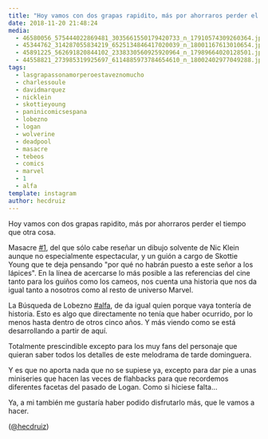 ```yaml
---
title: "Hoy vamos con dos grapas rapidito, más por ahorraros perder el tiempo que otra cosa"
date: 2018-11-20 21:48:24
media: 
  - 46580056_575444022869481_3035661550179420733_n_17910574309260364.jpg
  - 45344762_314287055834219_6525134846417020039_n_18001167613010654.jpg
  - 45891225_562691820844102_2338330560925920964_n_17989664020128501.jpg
  - 44558821_273985319925697_6114885973784654610_n_18002402977049288.jpg
tags: 
  - lasgrapassonamorperoestaveznomucho
  - charlessoule
  - davidmarquez
  - nicklein
  - skottieyoung
  - paninicomicsespana
  - lobezno
  - logan
  - wolverine
  - deadpool
  - masacre
  - tebeos
  - comics
  - marvel
  - 1
  - alfa
template: instagram
author: hecdruiz
---
```


Hoy vamos con dos grapas rapidito, más por ahorraros perder el tiempo que otra cosa.

Masacre [#1](/tags/1), del que sólo cabe reseñar un dibujo solvente de Nic Klein aunque no especialmente espectacular, y un guión a cargo de Skottie Young que te deja pensando "por qué no habrán puesto a este señor a los lápices". En la línea de acercarse lo más posible a las referencias del cine tanto para los guiños como los cameos, nos cuenta una historia que nos da igual tanto a nosotros como al resto de universo Marvel.

La Búsqueda de Lobezno [#alfa](/tags/alfa), de da igual quien porque vaya tontería de historia. Esto es algo que directamente no tenía que haber ocurrido, por lo menos hasta dentro de otros cinco años. Y más viendo como se está desarrollando a partir de aquí.

Totalmente prescindible excepto para los muy fans del personaje que quieran saber todos los detalles de este melodrama de tarde dominguera.

Y es que no aporta nada que no se supiese ya, excepto para dar pie a unas miniseries que hacen las veces de flahbacks para que recordemos diferentes facetas del pasado de Logan. Como si hiciese falta...

Ya, a mi también me gustaría haber podido disfrutarlo más, que le vamos a hacer.

([@hecdruiz](https://instagram.com/hecdruiz))
